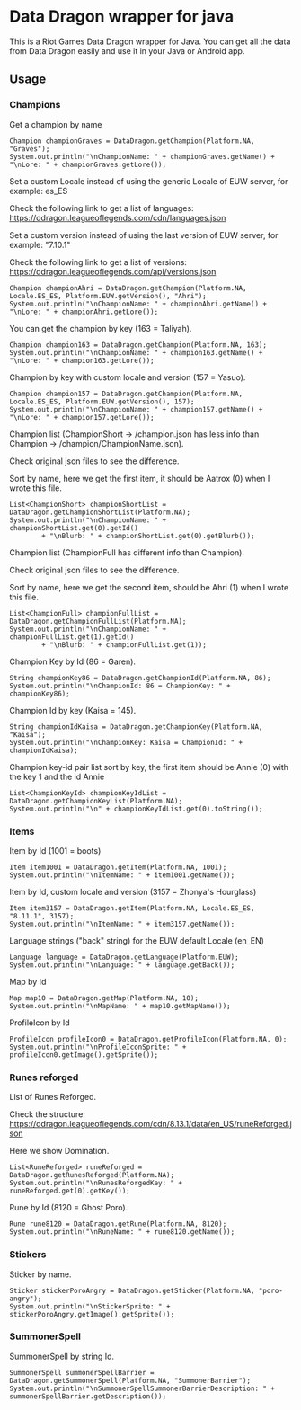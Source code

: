 # Data Dragon wrapper for java
This is a Riot Games Data Dragon wrapper for Java. You can get all the data from Data Dragon easily and use it in your Java or Android app.
## Usage
### Champions

Get a champion by name

````
Champion championGraves = DataDragon.getChampion(Platform.NA, "Graves");
System.out.println("\nChampionName: " + championGraves.getName() + "\nLore: " + championGraves.getLore());
````

Set a custom Locale instead of using the generic Locale of EUW server, for example: es_ES

Check the following link to get a list of languages: https://ddragon.leagueoflegends.com/cdn/languages.json

Set a custom version instead of using the last version of EUW server, for example: "7.10.1"

Check the following link to get a list of versions: https://ddragon.leagueoflegends.com/api/versions.json

````
Champion championAhri = DataDragon.getChampion(Platform.NA, Locale.ES_ES, Platform.EUW.getVersion(), "Ahri");
System.out.println("\nChampionName: " + championAhri.getName() + "\nLore: " + championAhri.getLore());
````
You can get the champion by key (163 = Taliyah).

````
Champion champion163 = DataDragon.getChampion(Platform.NA, 163);
System.out.println("\nChampionName: " + champion163.getName() + "\nLore: " + champion163.getLore());
````

Champion by key with custom locale and version (157 = Yasuo).

````
Champion champion157 = DataDragon.getChampion(Platform.NA, Locale.ES_ES, Platform.EUW.getVersion(), 157);
System.out.println("\nChampionName: " + champion157.getName() + "\nLore: " + champion157.getLore());
````

Champion list (ChampionShort →  /champion.json has less info than Champion →  /champion/ChampionName.json).

Check original json files to see the difference.

Sort by name, here we get the first item, it should be Aatrox (0) when I wrote this file.

````
List<ChampionShort> championShortList = DataDragon.getChampionShortList(Platform.NA);
System.out.println("\nChampionName: " + championShortList.get(0).getId()
        + "\nBlurb: " + championShortList.get(0).getBlurb());
````

Champion list (ChampionFull has different info than Champion).

Check original json files to see the difference.

Sort by name, here we get the second item, should be Ahri (1) when I wrote this file.

````
List<ChampionFull> championFullList = DataDragon.getChampionFullList(Platform.NA);
System.out.println("\nChampionName: " + championFullList.get(1).getId()
        + "\nBlurb: " + championFullList.get(1));
````

Champion Key by Id (86 = Garen).

````
String championKey86 = DataDragon.getChampionId(Platform.NA, 86);
System.out.println("\nChampionId: 86 = ChampionKey: " + championKey86);
````

Champion Id by key (Kaisa = 145).

````
String championIdKaisa = DataDragon.getChampionKey(Platform.NA, "Kaisa");
System.out.println("\nChampionKey: Kaisa = ChampionId: " + championIdKaisa);
````

Champion key-id pair list sort by key, the first item should be Annie (0) with the key 1 and the id Annie

````
List<ChampionKeyId> championKeyIdList = DataDragon.getChampionKeyList(Platform.NA);
System.out.println("\n" + championKeyIdList.get(0).toString());
````

### Items
Item by Id (1001 = boots)
````
Item item1001 = DataDragon.getItem(Platform.NA, 1001);
System.out.println("\nItemName: " + item1001.getName());
````

Item by Id, custom locale and version (3157 = Zhonya's Hourglass)

````
Item item3157 = DataDragon.getItem(Platform.NA, Locale.ES_ES, "8.11.1", 3157);
System.out.println("\nItemName: " + item3157.getName());
````

Language strings ("back" string) for the EUW default Locale (en_EN)

````
Language language = DataDragon.getLanguage(Platform.EUW);
System.out.println("\nLanguage: " + language.getBack());
````

Map by Id
````
Map map10 = DataDragon.getMap(Platform.NA, 10);
System.out.println("\nMapName: " + map10.getMapName());
````

ProfileIcon by Id

````
ProfileIcon profileIcon0 = DataDragon.getProfileIcon(Platform.NA, 0);
System.out.println("\nProfileIconSprite: " + profileIcon0.getImage().getSprite());
````

### Runes reforged

List of Runes Reforged.

Check the structure: https://ddragon.leagueoflegends.com/cdn/8.13.1/data/en_US/runeReforged.json

Here we show Domination.

````
List<RuneReforged> runeReforged = DataDragon.getRunesReforged(Platform.NA);
System.out.println("\nRunesReforgedKey: " + runeReforged.get(0).getKey());
````

Rune by Id (8120 = Ghost Poro).

````
Rune rune8120 = DataDragon.getRune(Platform.NA, 8120);
System.out.println("\nRuneName: " + rune8120.getName());
````
### Stickers

Sticker by name.

````
Sticker stickerPoroAngry = DataDragon.getSticker(Platform.NA, "poro-angry");
System.out.println("\nStickerSprite: " + stickerPoroAngry.getImage().getSprite());
````

### SummonerSpell

SummonerSpell by string Id.

````
SummonerSpell summonerSpellBarrier = DataDragon.getSummonerSpell(Platform.NA, "SummonerBarrier");
System.out.println("\nSummonerSpellSummonerBarrierDescription: " + summonerSpellBarrier.getDescription());
````